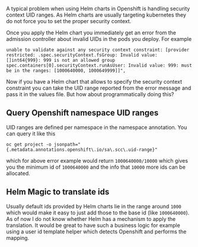 A typical problem when using Helm charts in Openshift is handling security context UID ranges.
As Helm charts are usually targeting kubernetes they do not force you to set the proper 
security context.

Once you apply the Helm chart you immediately get an error from the admission controller about invalid
UIDs in the pods you deploy. For example

    unable to validate against any security context constraint: [provider restricted: .spec.securityContext.fsGroup: Invalid value: []int64{999}: 999 is not an allowed group spec.containers[0].securityContext.runAsUser: Invalid value: 999: must be in the ranges: [1000640000, 1000649999]]",

Now if you have a Helm chart that allows to specify the security context constraint you can take
the UID range reported from the error message and pass it in the values file. But how about
programmatically doing this?

## Query Openshift namespace UID ranges

UID ranges are defined per namespace in the namespace annotation. You can query it like this

    oc get project -o jsonpath="{.metadata.annotations.openshift\.io/sa\.scc\.uid-range}"

which for above error example would return `1000640000/10000` which gives you the minimum 
id of `1000640000` and the info that `10000` more ids can be allocated.

## Helm Magic to translate ids

Usually default ids provided by Helm charts lie in the range around `1000` which would make it
easy to just add those to the base id (like `1000640000`). As of now I do not know whether Helm
has a mechanism to apply the translation. It would be great to have such a business logic
for example using a user id template helper which detects Openshift and performs the mapping.
